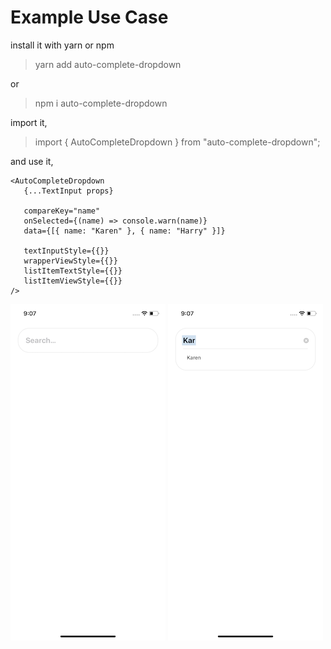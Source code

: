 # Example Use Case

install it with yarn or npm

> yarn add auto-complete-dropdown

or

> npm i auto-complete-dropdown

import it,

> import { AutoCompleteDropdown } from "auto-complete-dropdown";

and use it,

    <AutoCompleteDropdown
       {...TextInput props}

       compareKey="name"
       onSelected={(name) => console.warn(name)}
       data={[{ name: "Karen" }, { name: "Harry" }]}

       textInputStyle={{}}
       wrapperViewStyle={{}}
       listItemTextStyle={{}}
       listItemViewStyle={{}}
    />

![Search bar](/images/one.png) ![Search bar with dropdown](/images/two.png)
